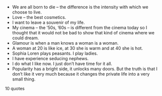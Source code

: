  - We are all born to die – the difference is the intensity with which we choose to live.
 - Love – the best cosmetics.
 - I want to leave a souvenir of my life.
 - My cinema – the ’50s, ’60s – is different from the cinema today so I thought that it would not be bad to show that kind of cinema where we could dream.
 - Glamour is when a man knows a woman is a woman.
 - A woman at 20 is like ice, at 30 she is warm and at 40 she is hot.
 - Sophia Loren plays peasants. I play ladies.
 - I have experience seducing nephews.
 - I do what I like now. I just don’t have time for it all.
 - Popularity has a bright side, it unlocks many doors. But the truth is that I don’t like it very much because it changes the private life into a very small thing.

10 quotes